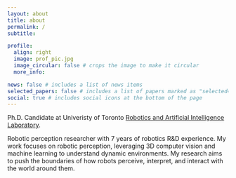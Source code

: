 ```yaml
---
layout: about
title: about
permalink: /
subtitle: 

profile:
  align: right
  image: prof_pic.jpg
  image_circular: false # crops the image to make it circular
  more_info:

news: false # includes a list of news items
selected_papers: false # includes a list of papers marked as "selected={true}"
social: true # includes social icons at the bottom of the page
---
```

Ph.D. Candidate at Univeristy of Toronto [Robotics and Artificial Intelligence Laboratory](https://www.trailab.utias.utoronto.ca/).

Robotic perception researcher with 7 years of robotics R\&D experience. My work focuses on robotic perception, leveraging 3D computer vision and machine learning to understand dynamic environments. My research aims to push the boundaries of how robots perceive, interpret, and interact with the world around them.
